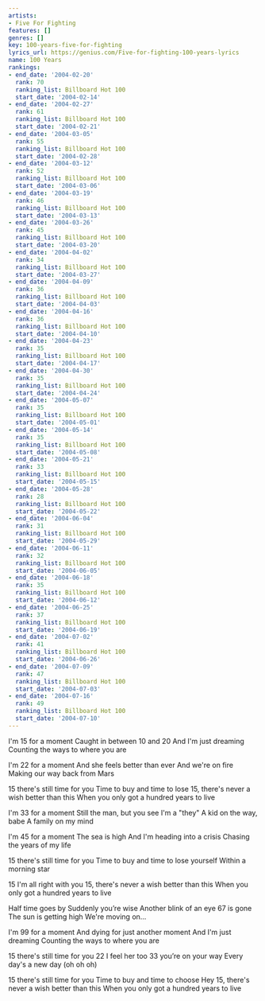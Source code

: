 ```yaml
---
artists:
- Five For Fighting
features: []
genres: []
key: 100-years-five-for-fighting
lyrics_url: https://genius.com/Five-for-fighting-100-years-lyrics
name: 100 Years
rankings:
- end_date: '2004-02-20'
  rank: 70
  ranking_list: Billboard Hot 100
  start_date: '2004-02-14'
- end_date: '2004-02-27'
  rank: 61
  ranking_list: Billboard Hot 100
  start_date: '2004-02-21'
- end_date: '2004-03-05'
  rank: 55
  ranking_list: Billboard Hot 100
  start_date: '2004-02-28'
- end_date: '2004-03-12'
  rank: 52
  ranking_list: Billboard Hot 100
  start_date: '2004-03-06'
- end_date: '2004-03-19'
  rank: 46
  ranking_list: Billboard Hot 100
  start_date: '2004-03-13'
- end_date: '2004-03-26'
  rank: 45
  ranking_list: Billboard Hot 100
  start_date: '2004-03-20'
- end_date: '2004-04-02'
  rank: 34
  ranking_list: Billboard Hot 100
  start_date: '2004-03-27'
- end_date: '2004-04-09'
  rank: 36
  ranking_list: Billboard Hot 100
  start_date: '2004-04-03'
- end_date: '2004-04-16'
  rank: 36
  ranking_list: Billboard Hot 100
  start_date: '2004-04-10'
- end_date: '2004-04-23'
  rank: 35
  ranking_list: Billboard Hot 100
  start_date: '2004-04-17'
- end_date: '2004-04-30'
  rank: 35
  ranking_list: Billboard Hot 100
  start_date: '2004-04-24'
- end_date: '2004-05-07'
  rank: 35
  ranking_list: Billboard Hot 100
  start_date: '2004-05-01'
- end_date: '2004-05-14'
  rank: 35
  ranking_list: Billboard Hot 100
  start_date: '2004-05-08'
- end_date: '2004-05-21'
  rank: 33
  ranking_list: Billboard Hot 100
  start_date: '2004-05-15'
- end_date: '2004-05-28'
  rank: 28
  ranking_list: Billboard Hot 100
  start_date: '2004-05-22'
- end_date: '2004-06-04'
  rank: 31
  ranking_list: Billboard Hot 100
  start_date: '2004-05-29'
- end_date: '2004-06-11'
  rank: 32
  ranking_list: Billboard Hot 100
  start_date: '2004-06-05'
- end_date: '2004-06-18'
  rank: 35
  ranking_list: Billboard Hot 100
  start_date: '2004-06-12'
- end_date: '2004-06-25'
  rank: 37
  ranking_list: Billboard Hot 100
  start_date: '2004-06-19'
- end_date: '2004-07-02'
  rank: 41
  ranking_list: Billboard Hot 100
  start_date: '2004-06-26'
- end_date: '2004-07-09'
  rank: 47
  ranking_list: Billboard Hot 100
  start_date: '2004-07-03'
- end_date: '2004-07-16'
  rank: 49
  ranking_list: Billboard Hot 100
  start_date: '2004-07-10'
---
```

I'm 15 for a moment
Caught in between 10 and 20
And I'm just dreaming
Counting the ways to where you are


I'm 22 for a moment
And she feels better than ever
And we're on fire
Making our way back from Mars


15 there's still time for you
Time to buy and time to lose
15, there's never a wish better than this
When you only got a hundred years to live


I'm 33 for a moment
Still the man, but you see I'm a "they"
A kid on the way, babe
A family on my mind


I'm 45 for a moment
The sea is high
And I'm heading into a crisis
Chasing the years of my life


15 there's still time for you
Time to buy and time to lose yourself
Within a morning star

15 I'm all right with you
15, there's never a wish better than this
When you only got a hundred years to live


Half time goes by
Suddenly you’re wise
Another blink of an eye
67 is gone
The sun is getting high
We're moving on...


I'm 99 for a moment
And dying for just another moment
And I'm just dreaming
Counting the ways to where you are


15 there's still time for you
22 I feel her too
33 you’re on your way
Every day's a new day
(oh oh oh)


15 there's still time for you
Time to buy and time to choose
Hey 15, there's never a wish better than this
When you only got a hundred years to live
